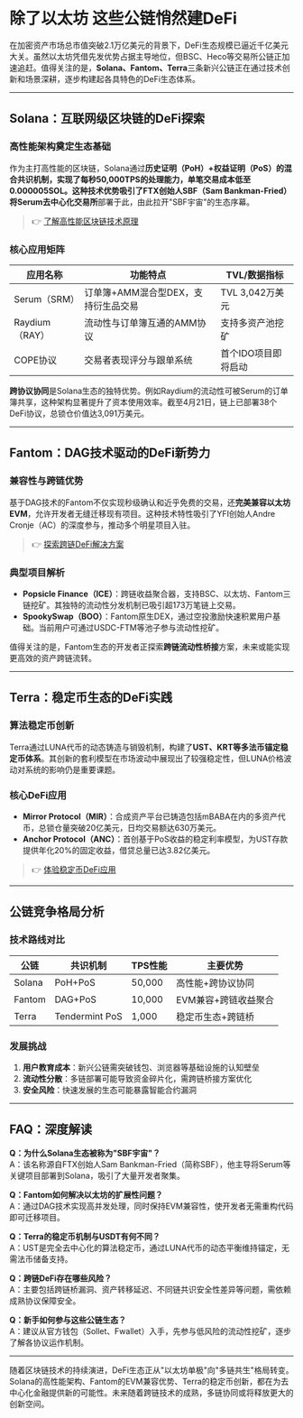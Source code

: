 # 除了以太坊 这些公链悄然建DeFi

在加密资产市场总市值突破2.1万亿美元的背景下，DeFi生态规模已逼近千亿美元大关。虽然以太坊凭借先发优势占据主导地位，但BSC、Heco等交易所公链正加速追赶。值得关注的是，**Solana、Fantom、Terra**三条新兴公链正在通过技术创新和场景深耕，逐步构建起各具特色的DeFi生态体系。

---

## Solana：互联网级区块链的DeFi探索

### 高性能架构奠定生态基础
作为主打高性能的区块链，Solana通过**历史证明（PoH）+权益证明（PoS）**的混合共识机制，实现了每秒50,000TPS的处理能力，单笔交易成本低至0.000005SOL。这种技术优势吸引了FTX创始人SBF（Sam Bankman-Fried）将**Serum去中心化交易所**部署于此，由此拉开"SBF宇宙"的生态序幕。

> 👉 [了解高性能区块链技术原理](https://bit.ly/okx_welcome)

### 核心应用矩阵
| 应用名称       | 功能特点                           | TVL/数据指标          |
|----------------|-----------------------------------|-----------------------|
| Serum（SRM）   | 订单簿+AMM混合型DEX，支持衍生品交易 | TVL 3,042万美元       |
| Raydium（RAY） | 流动性与订单簿互通的AMM协议         | 支持多资产池挖矿      |
| COPE协议       | 交易者表现评分与跟单系统            | 首个IDO项目即将启动   |

**跨协议协同**是Solana生态的独特优势。例如Raydium的流动性可被Serum的订单簿共享，这种架构显著提升了资本使用效率。截至4月21日，链上已部署38个DeFi协议，总锁仓价值达3,091万美元。

---

## Fantom：DAG技术驱动的DeFi新势力

### 兼容性与跨链优势
基于DAG技术的Fantom不仅实现秒级确认和近乎免费的交易，还**完美兼容以太坊EVM**，允许开发者无缝迁移现有项目。这种技术特性吸引了YFI创始人Andre Cronje（AC）的深度参与，推动多个明星项目入驻。

> 👉 [探索跨链DeFi解决方案](https://bit.ly/okx_welcome)

### 典型项目解析
- **Popsicle Finance（ICE）**：跨链收益聚合器，支持BSC、以太坊、Fantom三链挖矿。其独特的流动性分发机制已吸引超173万笔链上交易。
- **SpookySwap（BOO）**：Fantom原生DEX，通过空投激励快速积累用户基础。当前用户可通过USDC-FTM等池子参与流动性挖矿。

值得关注的是，Fantom生态的开发者正探索**跨链流动性桥接**方案，未来或能实现更高效的资产跨链流转。

---

## Terra：稳定币生态的DeFi实践

### 算法稳定币创新
Terra通过LUNA代币的动态铸造与销毁机制，构建了**UST、KRT等多法币锚定稳定币体系**。其创新的套利模型在市场波动中展现出了较强稳定性，但LUNA价格波动对系统的影响仍是重要课题。

### 核心DeFi应用
- **Mirror Protocol（MIR）**：合成资产平台已铸造包括mBABA在内的多资产代币，总锁仓量突破20亿美元，日均交易额达630万美元。
- **Anchor Protocol（ANC）**：首创基于PoS收益的稳定利率模型，为UST存款提供年化20%的固定收益，借贷总量已达3.82亿美元。

> 👉 [体验稳定币DeFi应用](https://bit.ly/okx_welcome)

---

## 公链竞争格局分析

### 技术路线对比
| 公链   | 共识机制         | TPS性能 | 主要优势                |
|--------|------------------|---------|-------------------------|
| Solana | PoH+PoS          | 50,000  | 高性能+跨协议协同       |
| Fantom | DAG+PoS          | 10,000  | EVM兼容+跨链收益聚合    |
| Terra  | Tendermint PoS   | 1,000   | 稳定币生态+跨链桥       |

### 发展挑战
1. **用户教育成本**：新兴公链需突破钱包、浏览器等基础设施的认知壁垒
2. **流动性分散**：多链部署可能导致资金碎片化，需跨链桥接方案优化
3. **安全风险**：快速发展的生态可能暴露智能合约漏洞

---

## FAQ：深度解读

**Q：为什么Solana生态被称为"SBF宇宙"？**  
A：该名称源自FTX创始人Sam Bankman-Fried（简称SBF），他主导将Serum等关键项目部署到Solana，吸引了大量开发者聚集。

**Q：Fantom如何解决以太坊的扩展性问题？**  
A：通过DAG技术实现高并发处理，同时保持EVM兼容性，使开发者无需重构代码即可迁移项目。

**Q：Terra的稳定币机制与USDT有何不同？**  
A：UST是完全去中心化的算法稳定币，通过LUNA代币的动态平衡维持锚定，无需法币储备支持。

**Q：跨链DeFi存在哪些风险？**  
A：主要包括跨链桥漏洞、资产转移延迟、不同链共识安全性差异等问题，需依赖成熟协议保障安全。

**Q：新手如何参与这些公链生态？**  
A：建议从官方钱包（Sollet、Fwallet）入手，先参与低风险的流动性挖矿，逐步了解各协议运作机制。

---

随着区块链技术的持续演进，DeFi生态正从"以太坊单极"向"多链共生"格局转变。Solana的高性能架构、Fantom的EVM兼容优势、Terra的稳定币创新，都在为去中心化金融提供新的可能性。未来随着跨链技术的成熟，多链协同或将释放更大的创新空间。